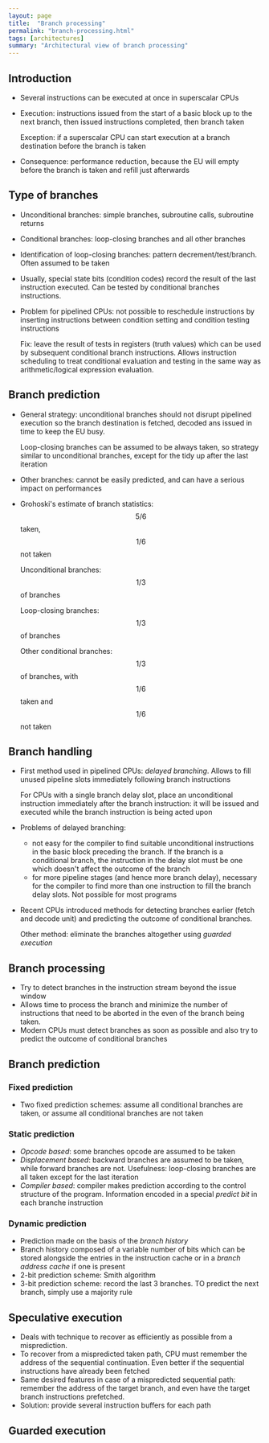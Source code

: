 ```yaml
---
layout: page
title:  "Branch processing"
permalink: "branch-processing.html"
tags: [architectures]
summary: "Architectural view of branch processing"
---
```


## Introduction
* Several instructions can be executed at once in superscalar CPUs
* Execution: instructions issued from the start of a basic block up to the next
  branch, then issued instructions completed, then branch taken

  Exception: if a superscalar CPU can start execution at a branch destination
  before the branch is taken
* Consequence: performance reduction, because the EU will empty before the
  branch is taken and refill just afterwards

## Type of branches
* Unconditional branches: simple branches, subroutine calls, subroutine returns
* Conditional branches: loop-closing branches and all other branches
* Identification of loop-closing branches: pattern decrement/test/branch. Often
  assumed to be taken
* Usually, special state bits (condition codes) record the result of the last
  instruction executed. Can be tested by conditional branches instructions.
* Problem for pipelined CPUs: not possible to reschedule instructions by
  inserting instructions between condition setting and condition testing
  instructions

  Fix: leave the result of tests in registers (truth values) which can be used
  by subsequent conditional branch instructions. Allows instruction scheduling
  to treat conditional evaluation and testing in the same way as
  arithmetic/logical expression evaluation.

## Branch prediction
* General strategy: unconditional branches should not disrupt pipelined
  execution so the branch destination is fetched, decoded ans issued in time to
  keep the EU busy.

  Loop-closing branches can be assumed to be always taken, so strategy similar
  to unconditional branches, except for the tidy up after the last iteration
* Other branches: cannot be easily predicted, and can have a serious impact on
  performances
* Grohoski's estimate of branch statistics: $$5/6$$ taken, $$1/6$$ not taken

  Unconditional branches: $$1/3$$ of branches

  Loop-closing branches: $$1/3$$ of branches

  Other conditional branches: $$1/3$$ of branches, with $$1/6$$ taken and
  $$1/6$$ not taken

## Branch handling
* First method used in pipelined CPUs: *delayed branching*. Allows to fill unused
  pipeline slots immediately following branch instructions

  For CPUs with a single branch delay slot, place an unconditional instruction
  immediately after the branch instruction: it will be issued and executed while
  the branch instruction is being acted upon
* Problems of delayed branching:
  - not easy for the compiler to find suitable unconditional instructions in the
    basic block preceding the branch. If the branch is a conditional branch,
    the instruction in the delay slot must be one which doesn't affect the
    outcome of the branch
  - for more pipeline stages (and hence more branch delay), necessary for the
    compiler to find more than one instruction to fill the branch delay slots.
    Not possible for most programs
* Recent CPUs introduced methods for detecting branches earlier (fetch and
  decode unit) and predicting the outcome of conditional branches.

  Other method: eliminate the branches altogether using *guarded execution*

## Branch processing
* Try to detect branches in the instruction stream beyond the issue window
* Allows time to process the branch and minimize the number of instructions that
  need to be aborted in the even of the branch being taken.
* Modern CPUs must detect branches as soon as possible and also try to predict
  the outcome of conditional branches

## Branch prediction
### Fixed prediction
* Two fixed prediction schemes: assume all conditional branches are taken, or
  assume all conditional branches are not taken

### Static prediction
* *Opcode based*: some branches opcode are assumed to be taken
* *Displacement based*: backward branches are assumed to be taken, while forward
  branches are not. Usefulness: loop-closing branches are all taken except for
  the last iteration
* *Compiler based*: compiler makes prediction according to the control structure
  of the program. Information encoded in a special *predict bit* in each branche
  instruction

### Dynamic prediction
* Prediction made on the basis of the *branch history*
* Branch history composed of a variable number of bits which can be stored
  alongside the entries in the instruction cache or in a *branch address cache*
  if one is present
* 2-bit prediction scheme: Smith algorithm
* 3-bit prediction scheme: record the last 3 branches. TO predict the next
  branch, simply use a majority rule

## Speculative execution
* Deals with technique to recover as efficiently as possible from a misprediction.
* To recover from a mispredicted taken path, CPU must remember the address of
  the sequential continuation. Even better if the sequential instructions have
  already been fetched
* Same desired features in case of a mispredicted sequential path: remember the
  address of the target branch, and even have the target branch instructions
  prefetched.
* Solution: provide several instruction buffers for each path

## Guarded execution
